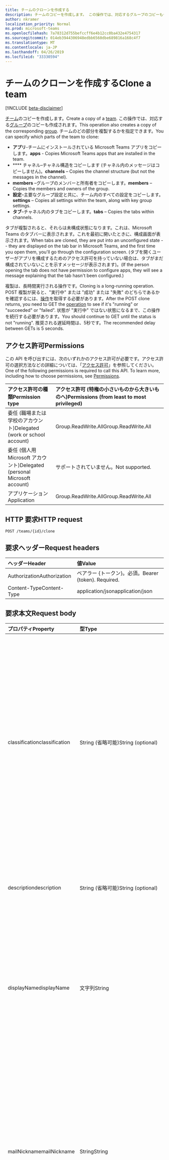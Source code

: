 ```yaml
---
title: チームのクローンを作成する
description: チームのコピーを作成します。 この操作では、対応するグループのコピーも作成されます。
author: nkramer
localization_priority: Normal
ms.prod: microsoft-teams
ms.openlocfilehash: 7a78312d755befccff6e4b12cc0ba432e4754317
ms.sourcegitcommit: 014eb3944306948edbb6560dbe689816a168c4f7
ms.translationtype: MT
ms.contentlocale: ja-JP
ms.lasthandoff: 04/26/2019
ms.locfileid: "33330594"
---
```

# <a name="clone-a-team"></a><span data-ttu-id="a7e86-104">チームのクローンを作成する</span><span class="sxs-lookup"><span data-stu-id="a7e86-104">Clone a team</span></span>

[!INCLUDE [beta-disclaimer](../../includes/beta-disclaimer.md)]

<span data-ttu-id="a7e86-105">[チーム](../resources/team.md)のコピーを作成します。</span><span class="sxs-lookup"><span data-stu-id="a7e86-105">Create a copy of a [team](../resources/team.md).</span></span> <span data-ttu-id="a7e86-106">この操作では、対応する[グループ](../resources/group.md)のコピーも作成されます。</span><span class="sxs-lookup"><span data-stu-id="a7e86-106">This operation also creates a copy of the corresponding [group](../resources/group.md).</span></span>
<span data-ttu-id="a7e86-107">チームのどの部分を複製するかを指定できます。</span><span class="sxs-lookup"><span data-stu-id="a7e86-107">You can specify which parts of the team to clone:</span></span>

- <span data-ttu-id="a7e86-108">**アプリ**-チームにインストールされている Microsoft Teams アプリをコピーします。</span><span class="sxs-lookup"><span data-stu-id="a7e86-108">**apps** - Copies Microsoft Teams apps that are installed in the team.</span></span> 
- <span data-ttu-id="a7e86-109">\*\*\*\* チャネル–チャネル構造をコピーします (チャネル内のメッセージはコピーしません)。</span><span class="sxs-lookup"><span data-stu-id="a7e86-109">**channels** – Copies the channel structure (but not the messages in the channel).</span></span>
- <span data-ttu-id="a7e86-110">**members** –グループのメンバーと所有者をコピーします。</span><span class="sxs-lookup"><span data-stu-id="a7e86-110">**members** – Copies the members and owners of the group.</span></span>
- <span data-ttu-id="a7e86-111">**設定**–主要なグループ設定と共に、チーム内のすべての設定をコピーします。</span><span class="sxs-lookup"><span data-stu-id="a7e86-111">**settings** – Copies all settings within the team, along with key group settings.</span></span>
- <span data-ttu-id="a7e86-112">**タブ**–チャネル内のタブをコピーします。</span><span class="sxs-lookup"><span data-stu-id="a7e86-112">**tabs** – Copies the tabs within channels.</span></span>

<span data-ttu-id="a7e86-113">タブが複製されると、それらは未構成状態になります。これは、Microsoft Teams のタブバーに表示されます。これを最初に開いたときに、構成画面が表示されます。</span><span class="sxs-lookup"><span data-stu-id="a7e86-113">When tabs are cloned, they are put into an unconfigured state -- they are displayed on the tab bar in Microsoft Teams, and the first time you open them, you'll go through the configuration screen.</span></span> <span data-ttu-id="a7e86-114">(タブを開くユーザーがアプリを構成するためのアクセス許可を持っていない場合は、タブがまだ構成されていないことを示すメッセージが表示されます)。</span><span class="sxs-lookup"><span data-stu-id="a7e86-114">(If the person opening the tab does not have permission to configure apps, they will see a message explaining that the tab hasn't been configured.)</span></span>

<span data-ttu-id="a7e86-115">複製は、長時間実行される操作です。</span><span class="sxs-lookup"><span data-stu-id="a7e86-115">Cloning is a long-running operation.</span></span>
<span data-ttu-id="a7e86-116">POST 複製が戻ると、"実行中" または "成功" または "失敗" のどちらであるかを確認するには、[操作](../resources/teamsasyncoperation.md)を取得する必要があります。</span><span class="sxs-lookup"><span data-stu-id="a7e86-116">After the POST clone returns, you need to GET the [operation](../resources/teamsasyncoperation.md) to see if it's "running" or "succeeded" or "failed".</span></span> <span data-ttu-id="a7e86-117">状態が "実行中" ではない状態になるまで、この操作を続行する必要があります。</span><span class="sxs-lookup"><span data-stu-id="a7e86-117">You should continue to GET until the status is not "running".</span></span> <span data-ttu-id="a7e86-118">推奨される遅延時間は、5秒です。</span><span class="sxs-lookup"><span data-stu-id="a7e86-118">The recommended delay between GETs is 5 seconds.</span></span>

## <a name="permissions"></a><span data-ttu-id="a7e86-119">アクセス許可</span><span class="sxs-lookup"><span data-stu-id="a7e86-119">Permissions</span></span>

<span data-ttu-id="a7e86-p105">この API を呼び出すには、次のいずれかのアクセス許可が必要です。アクセス許可の選択方法などの詳細については、「[アクセス許可](/graph/permissions-reference)」を参照してください。</span><span class="sxs-lookup"><span data-stu-id="a7e86-p105">One of the following permissions is required to call this API. To learn more, including how to choose permissions, see [Permissions](/graph/permissions-reference).</span></span>

|<span data-ttu-id="a7e86-122">アクセス許可の種類</span><span class="sxs-lookup"><span data-stu-id="a7e86-122">Permission type</span></span>      | <span data-ttu-id="a7e86-123">アクセス許可 (特権の小さいものから大きいものへ)</span><span class="sxs-lookup"><span data-stu-id="a7e86-123">Permissions (from least to most privileged)</span></span>              |
|:--------------------|:---------------------------------------------------------|
|<span data-ttu-id="a7e86-124">委任 (職場または学校のアカウント)</span><span class="sxs-lookup"><span data-stu-id="a7e86-124">Delegated (work or school account)</span></span>     | <span data-ttu-id="a7e86-125">Group.ReadWrite.All</span><span class="sxs-lookup"><span data-stu-id="a7e86-125">Group.ReadWrite.All</span></span>    |
|<span data-ttu-id="a7e86-126">委任 (個人用 Microsoft アカウント)</span><span class="sxs-lookup"><span data-stu-id="a7e86-126">Delegated (personal Microsoft account)</span></span> | <span data-ttu-id="a7e86-127">サポートされていません。</span><span class="sxs-lookup"><span data-stu-id="a7e86-127">Not supported.</span></span>    |
|<span data-ttu-id="a7e86-128">アプリケーション</span><span class="sxs-lookup"><span data-stu-id="a7e86-128">Application</span></span>                            | <span data-ttu-id="a7e86-129">Group.ReadWrite.All</span><span class="sxs-lookup"><span data-stu-id="a7e86-129">Group.ReadWrite.All</span></span> |

## <a name="http-request"></a><span data-ttu-id="a7e86-130">HTTP 要求</span><span class="sxs-lookup"><span data-stu-id="a7e86-130">HTTP request</span></span>
<!-- { "blockType": "ignored" } -->
```http
POST /teams/{id}/clone
```

## <a name="request-headers"></a><span data-ttu-id="a7e86-131">要求ヘッダー</span><span class="sxs-lookup"><span data-stu-id="a7e86-131">Request headers</span></span>
| <span data-ttu-id="a7e86-132">ヘッダー</span><span class="sxs-lookup"><span data-stu-id="a7e86-132">Header</span></span>       | <span data-ttu-id="a7e86-133">値</span><span class="sxs-lookup"><span data-stu-id="a7e86-133">Value</span></span> |
|:---------------|:--------|
| <span data-ttu-id="a7e86-134">Authorization</span><span class="sxs-lookup"><span data-stu-id="a7e86-134">Authorization</span></span>  | <span data-ttu-id="a7e86-p106">ベアラー {トークン}。必須。</span><span class="sxs-lookup"><span data-stu-id="a7e86-p106">Bearer {token}. Required.</span></span>  |
| <span data-ttu-id="a7e86-137">Content-Type</span><span class="sxs-lookup"><span data-stu-id="a7e86-137">Content-Type</span></span>  | <span data-ttu-id="a7e86-138">application/json</span><span class="sxs-lookup"><span data-stu-id="a7e86-138">application/json</span></span>  |

## <a name="request-body"></a><span data-ttu-id="a7e86-139">要求本文</span><span class="sxs-lookup"><span data-stu-id="a7e86-139">Request body</span></span>

| <span data-ttu-id="a7e86-140">プロパティ</span><span class="sxs-lookup"><span data-stu-id="a7e86-140">Property</span></span>     | <span data-ttu-id="a7e86-141">型</span><span class="sxs-lookup"><span data-stu-id="a7e86-141">Type</span></span>   |<span data-ttu-id="a7e86-142">説明</span><span class="sxs-lookup"><span data-stu-id="a7e86-142">Description</span></span>|
|:---------------|:--------|:----------|
|<span data-ttu-id="a7e86-143">classification</span><span class="sxs-lookup"><span data-stu-id="a7e86-143">classification</span></span>|<span data-ttu-id="a7e86-144">String (省略可能)</span><span class="sxs-lookup"><span data-stu-id="a7e86-144">String (optional)</span></span>|<span data-ttu-id="a7e86-145">グループの分類 (低、中、高のビジネスへの影響など) を記述します。</span><span class="sxs-lookup"><span data-stu-id="a7e86-145">Describes a classification for the group (such as low, medium or high business impact).</span></span> <span data-ttu-id="a7e86-146">このプロパティの有効な値は、[テンプレート定義](../resources/directorysettingtemplate.md)に基づいて ClassificationList[設定](../resources/directorysetting.md)値を作成することによって定義されます。</span><span class="sxs-lookup"><span data-stu-id="a7e86-146">Valid values for this property are defined by creating a ClassificationList [setting](../resources/directorysetting.md) value, based on the [template definition](../resources/directorysettingtemplate.md).</span></span> <span data-ttu-id="a7e86-147">分類が指定されていない場合は、元のチーム/グループから分類がコピーされます。</span><span class="sxs-lookup"><span data-stu-id="a7e86-147">If classification is not specified, the classification will be copied from the original team/group.</span></span>|
|<span data-ttu-id="a7e86-148">description</span><span class="sxs-lookup"><span data-stu-id="a7e86-148">description</span></span>|<span data-ttu-id="a7e86-149">String (省略可能)</span><span class="sxs-lookup"><span data-stu-id="a7e86-149">String (optional)</span></span>|<span data-ttu-id="a7e86-150">グループに関するオプションの説明。</span><span class="sxs-lookup"><span data-stu-id="a7e86-150">An optional description for the group.</span></span> <span data-ttu-id="a7e86-151">このプロパティが指定されていない場合は、空白のままになります。</span><span class="sxs-lookup"><span data-stu-id="a7e86-151">If this property is not specified, it will be left blank.</span></span>|
|<span data-ttu-id="a7e86-152">displayName</span><span class="sxs-lookup"><span data-stu-id="a7e86-152">displayName</span></span>|<span data-ttu-id="a7e86-153">文字列</span><span class="sxs-lookup"><span data-stu-id="a7e86-153">String</span></span>|<span data-ttu-id="a7e86-p109">グループの表示名。このプロパティは、グループの作成時の必須プロパティであり、更新時にクリアすることはできません。$filter および $orderby をサポートします。</span><span class="sxs-lookup"><span data-stu-id="a7e86-p109">The display name for the group. This property is required when a group is created and it cannot be cleared during updates. Supports $filter and $orderby.</span></span>|
|<span data-ttu-id="a7e86-157">mailNickname</span><span class="sxs-lookup"><span data-stu-id="a7e86-157">mailNickname</span></span>|<span data-ttu-id="a7e86-158">String</span><span class="sxs-lookup"><span data-stu-id="a7e86-158">String</span></span>|<span data-ttu-id="a7e86-159">グループのメール エイリアスです (組織内で一意)。</span><span class="sxs-lookup"><span data-stu-id="a7e86-159">The mail alias for the group, unique in the organization.</span></span> <span data-ttu-id="a7e86-160">このプロパティは、グループの作成時に指定する必要があります。</span><span class="sxs-lookup"><span data-stu-id="a7e86-160">This property must be specified when a group is created.</span></span> <span data-ttu-id="a7e86-161">$filter をサポートします。</span><span class="sxs-lookup"><span data-stu-id="a7e86-161">Supports $filter.</span></span> <span data-ttu-id="a7e86-162">このプロパティが指定されていない場合は、displayName から計算されます。</span><span class="sxs-lookup"><span data-stu-id="a7e86-162">If this property is not specified, it will be computed from the displayName.</span></span> <span data-ttu-id="a7e86-163">既知の問題: このプロパティは現在無視されています。</span><span class="sxs-lookup"><span data-stu-id="a7e86-163">Known issue: this property is currently ignored.</span></span>|
|<span data-ttu-id="a7e86-164">partstoclone</span><span class="sxs-lookup"><span data-stu-id="a7e86-164">partsToClone</span></span>| [<span data-ttu-id="a7e86-165">clonableTeamParts</span><span class="sxs-lookup"><span data-stu-id="a7e86-165">clonableTeamParts</span></span>](../resources/clonableteamparts.md) |<span data-ttu-id="a7e86-166">クローンするパーツのコンマ区切りのリスト。</span><span class="sxs-lookup"><span data-stu-id="a7e86-166">A comma-separated list of the parts to clone.</span></span> <span data-ttu-id="a7e86-167">法的パーツとは、「アプリ、タブ、設定、チャネル、メンバー」のことです。</span><span class="sxs-lookup"><span data-stu-id="a7e86-167">Legal parts are "apps, tabs, settings, channels, members".</span></span>|
|<span data-ttu-id="a7e86-168">visibility</span><span class="sxs-lookup"><span data-stu-id="a7e86-168">visibility</span></span>|<span data-ttu-id="a7e86-169">[teamVisibilityType](../resources/teamvisibilitytype.md)オプション</span><span class="sxs-lookup"><span data-stu-id="a7e86-169">[teamVisibilityType](../resources/teamvisibilitytype.md) (optional)</span></span>| <span data-ttu-id="a7e86-170">グループを表示するかどうかを指定します。</span><span class="sxs-lookup"><span data-stu-id="a7e86-170">Specifies the visibility of the group.</span></span> <span data-ttu-id="a7e86-171">可能な値は、 **Private**、 **Public**です。</span><span class="sxs-lookup"><span data-stu-id="a7e86-171">Possible values are: **Private**, **Public**.</span></span> <span data-ttu-id="a7e86-172">visibility が指定されていない場合、表示は元のチーム/グループからコピーされます。</span><span class="sxs-lookup"><span data-stu-id="a7e86-172">If visibility is not specified, the visibility will be copied from the original team/group.</span></span> <span data-ttu-id="a7e86-173">複製対象のチームが**educationClass**チームの場合、visibility パラメーターは無視され、新しいグループの表示が HiddenMembership に設定されます。</span><span class="sxs-lookup"><span data-stu-id="a7e86-173">If the team being cloned is an **educationClass** team, the visibility parameter is ignored, and the new group's visibility will be set to HiddenMembership.</span></span>|

## <a name="response"></a><span data-ttu-id="a7e86-174">応答</span><span class="sxs-lookup"><span data-stu-id="a7e86-174">Response</span></span>

<span data-ttu-id="a7e86-175">成功した場合、このメソッドは`202 Accepted` 、 [operation](../resources/teamsasyncoperation.md)リソースをポイントする Location: ヘッダーを持つ応答コードを返します。</span><span class="sxs-lookup"><span data-stu-id="a7e86-175">If successful, this method will return a `202 Accepted` response code with a Location: header pointing to the [operation](../resources/teamsasyncoperation.md) resource.</span></span>
<span data-ttu-id="a7e86-176">操作が完了すると、作成されたチームの id が操作リソースに通知されます。</span><span class="sxs-lookup"><span data-stu-id="a7e86-176">When the operation is complete, the operation resource will tell you the id of the created team.</span></span>

## <a name="example"></a><span data-ttu-id="a7e86-177">例</span><span class="sxs-lookup"><span data-stu-id="a7e86-177">Example</span></span>
#### <a name="request"></a><span data-ttu-id="a7e86-178">要求</span><span class="sxs-lookup"><span data-stu-id="a7e86-178">Request</span></span>
<span data-ttu-id="a7e86-179">要求の例を次に示します。</span><span class="sxs-lookup"><span data-stu-id="a7e86-179">The following is an example of the request.</span></span>
<!-- {
  "blockType": "ignored",
  "name": "create_team"
}-->
```http
POST /teams/{id}/clone
Content-Type: application/json

{  
     "displayName": "Library Assist",
     "description": "Self help community for library",
     "mailNickname": "libassist",
     "partsToClone": "apps,tabs,settings,channels,members",
     "visibility": "public"
}
```

#### <a name="response"></a><span data-ttu-id="a7e86-180">応答</span><span class="sxs-lookup"><span data-stu-id="a7e86-180">Response</span></span>
<span data-ttu-id="a7e86-181">応答の例を次に示します。</span><span class="sxs-lookup"><span data-stu-id="a7e86-181">The following is an example of the response.</span></span> <span data-ttu-id="a7e86-182">注: 簡潔にするために、ここに示す応答オブジェクトは切り詰められている場合があります。</span><span class="sxs-lookup"><span data-stu-id="a7e86-182">Note: The response object shown here may be truncated for brevity.</span></span> <span data-ttu-id="a7e86-183">実際の呼び出しではすべてのプロパティが返されます。</span><span class="sxs-lookup"><span data-stu-id="a7e86-183">All of the properties will be returned from an actual call.</span></span>
<!-- {
  "blockType": "ignored",
  "truncated": true,
  "@odata.type": "microsoft.graph.team"
} -->
```http
HTTP/1.1 202 Accepted
Location: /teams({id})/operations({opId})
Content-Type: text/plain
Content-Length: 0
```

<!-- uuid: 8fcb5dbc-d5aa-4681-8e31-b001d5168d79
2015-10-25 14:57:30 UTC -->
<!--
{
  "type": "#page.annotation",
  "description": "Create Team",
  "keywords": "",
  "section": "documentation",
  "tocPath": "",
  "suppressions": []
}
-->
